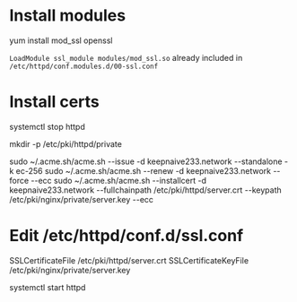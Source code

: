 # Install modules #
yum install mod_ssl openssl

`LoadModule ssl_module modules/mod_ssl.so` already included in `/etc/httpd/conf.modules.d/00-ssl.conf`

# Install certs #

systemctl stop httpd

mkdir -p /etc/pki/httpd/private

sudo ~/.acme.sh/acme.sh --issue -d keepnaive233.network --standalone -k ec-256
sudo ~/.acme.sh/acme.sh --renew -d keepnaive233.network --force --ecc
sudo ~/.acme.sh/acme.sh --installcert -d keepnaive233.network --fullchainpath /etc/pki/httpd/server.crt --keypath /etc/pki/nginx/private/server.key --ecc

# Edit /etc/httpd/conf.d/ssl.conf #
SSLCertificateFile /etc/pki/httpd/server.crt
SSLCertificateKeyFile /etc/pki/nginx/private/server.key

systemctl start httpd




